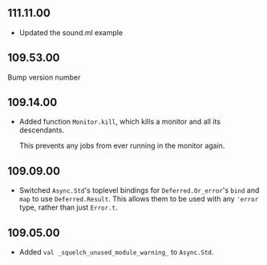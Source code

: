 ## 111.11.00

- Updated the sound.ml example

## 109.53.00

Bump version number

## 109.14.00

- Added function `Monitor.kill`, which kills a monitor and all its
  descendants.

  This prevents any jobs from ever running in the monitor again.

## 109.09.00

- Switched `Async.Std`'s toplevel bindings for `Deferred.Or_error`'s `bind` and `map` to use
  `Deferred.Result`.
  This allows them to be used with any `'error` type, rather than just `Error.t`.

## 109.05.00

- Added `val _squelch_unused_module_warning_` to `Async.Std`.

